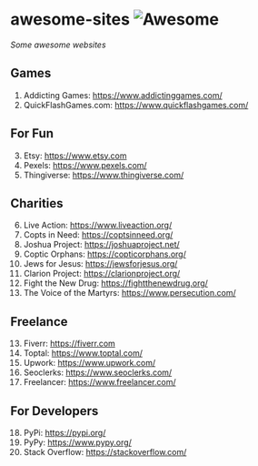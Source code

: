# awesome-sites ![Awesome](https://cdn.rawgit.com/sindresorhus/awesome/d7305f38d29fed78fa85652e3a63e154dd8e8829/media/badge.svg)
*Some awesome websites*

## Games
1. Addicting Games: https://www.addictinggames.com/
2. QuickFlashGames.com: https://www.quickflashgames.com/

## For Fun
3. Etsy: https://www.etsy.com
4. Pexels: https://www.pexels.com/
5. Thingiverse: https://www.thingiverse.com/

## Charities
6. Live Action: https://www.liveaction.org/
7. Copts in Need: https://coptsinneed.org/
8. Joshua Project: https://joshuaproject.net/
9. Coptic Orphans: https://copticorphans.org/
10. Jews for Jesus: https://jewsforjesus.org/
11. Clarion Project: https://clarionproject.org/
11. Fight the New Drug: https://fightthenewdrug.org/
12. The Voice of the Martyrs: https://www.persecution.com/

## Freelance
13. Fiverr: https://fiverr.com
14. Toptal: https://www.toptal.com/
15. Upwork: https://www.upwork.com/
16. Seoclerks: https://www.seoclerks.com/
17. Freelancer: https://www.freelancer.com/

## For Developers
18. PyPi: https://pypi.org/  
19. PyPy: https://www.pypy.org/
20. Stack Overflow: https://stackoverflow.com/
